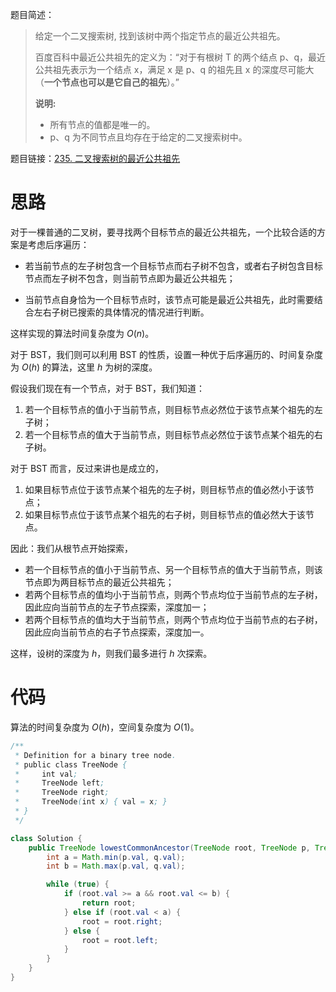 题目简述：

> 给定一个二叉搜索树, 找到该树中两个指定节点的最近公共祖先。
>
> 百度百科中最近公共祖先的定义为：“对于有根树 T 的两个结点 p、q，最近公共祖先表示为一个结点 x，满足 x 是 p、q 的祖先且 x 的深度尽可能大（**一个节点也可以是它自己的祖先**）。”
>
> **说明:**
>
> - 所有节点的值都是唯一的。
> - p、q 为不同节点且均存在于给定的二叉搜索树中。

题目链接：[235. 二叉搜索树的最近公共祖先](https://leetcode.cn/problems/lowest-common-ancestor-of-a-binary-search-tree/)

# 思路

对于一棵普通的二叉树，要寻找两个目标节点的最近公共祖先，一个比较合适的方案是考虑后序遍历：

- 若当前节点的左子树包含一个目标节点而右子树不包含，或者右子树包含目标节点而左子树不包含，则当前节点即为最近公共祖先；

- 当前节点自身恰为一个目标节点时，该节点可能是最近公共祖先，此时需要结合左右子树已搜索的具体情况的情况进行判断。

这样实现的算法时间复杂度为 $O(n)$。

对于 BST，我们则可以利用 BST 的性质，设置一种优于后序遍历的、时间复杂度为 $O(h)$ 的算法，这里 $h$ 为树的深度。

假设我们现在有一个节点，对于 BST，我们知道：

1. 若一个目标节点的值小于当前节点，则目标节点必然位于该节点某个祖先的左子树；
2. 若一个目标节点的值大于当前节点，则目标节点必然位于该节点某个祖先的右子树。

对于 BST 而言，反过来讲也是成立的，

1. 如果目标节点位于该节点某个祖先的左子树，则目标节点的值必然小于该节点；
2. 如果目标节点位于该节点某个祖先的右子树，则目标节点的值必然大于该节点。

因此：我们从根节点开始探索，

- 若一个目标节点的值小于当前节点、另一个目标节点的值大于当前节点，则该节点即为两目标节点的最近公共祖先；
- 若两个目标节点的值均小于当前节点，则两个节点均位于当前节点的左子树，因此应向当前节点的左子节点探索，深度加一；
- 若两个目标节点的值均大于当前节点，则两个节点均位于当前节点的右子树，因此应向当前节点的右子节点探索，深度加一。

这样，设树的深度为 $h$，则我们最多进行 $h$ 次探索。

# 代码

算法的时间复杂度为 $O(h)$，空间复杂度为 $O(1)$。

```java
/**
 * Definition for a binary tree node.
 * public class TreeNode {
 *     int val;
 *     TreeNode left;
 *     TreeNode right;
 *     TreeNode(int x) { val = x; }
 * }
 */

class Solution {
    public TreeNode lowestCommonAncestor(TreeNode root, TreeNode p, TreeNode q) {
        int a = Math.min(p.val, q.val);
        int b = Math.max(p.val, q.val);

        while (true) {
            if (root.val >= a && root.val <= b) {
                return root;
            } else if (root.val < a) {
                root = root.right;
            } else {
                root = root.left;
            }
        }
    }
}
```

